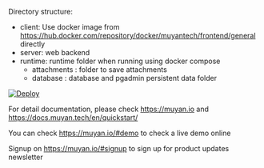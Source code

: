 
Directory structure:

* client: Use docker image from https://hub.docker.com/repository/docker/muyantech/frontend/general directly
* server: web backend
* runtime: runtime folder when running using docker compose
  - attachments : folder to save attachments
  - database : database and pgadmin persistent data folder
 
[![Deploy](https://www.herokucdn.com/deploy/button.svg)](https://heroku.com/deploy)

For detail documentation, please check https://muyan.io and https://docs.muyan.tech/en/quickstart/

You can check https://muyan.io/#demo to check a live demo online

Signup on https://muyan.io/#signup to sign up for product updates newsletter
